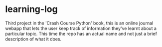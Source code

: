 # learning-log
Third project in the 'Crash Course Python' book, this is an online journal webapp that lets the user keep track of information they've learnt about a particular topic. This time the repo has an actual name and not just a brief description of what it does.
